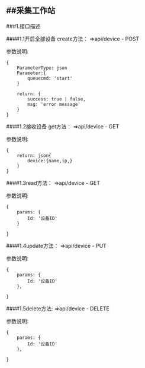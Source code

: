 ##采集工作站
--

###1.接口描述

####1.1开启全部设备  create方法：  =>api/device - POST  

参数说明:	

	{
        ParameterType: json
		Parameter:{
		    queuecmd: 'start'
		}
		
		return: {
			success: true | false,
            msg: 'error message'
		}
	}  


####1.2接收设备  get方法：  =>api/device - GET  

参数说明:	

	{
		return: json{
			device:{name,ip,}
		}
	}

####1.3read方法：  =>api/device - GET  

参数说明:	

	{
		params: {
			Id: '设备ID'
		}
		
	}	

####1.4update方法：  =>api/device - PUT 

参数说明:	

	{
		params: {
			Id: '设备ID'
		},
		
	}	

####1.5delete方法: =>api/device - DELETE  

参数说明:	

	{
		params: {
			Id: '设备ID'
		},
		
	}	